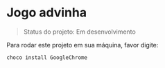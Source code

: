 # Jogo advinha #

> Status do projeto: Em desenvolvimento

Para rodar este projeto em sua máquina, favor digite:

```
choco install GoogleChrome
```
